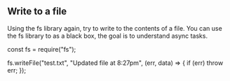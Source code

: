 ## Write to a file

Using the fs library again, try to write to the contents of a file.
You can use the fs library to as a black box, the goal is to understand async tasks.

const fs = require("fs");

fs.writeFile("test.txt", "Updated file at 8:27pm", (err, data) => {
if (err) throw err;
});
